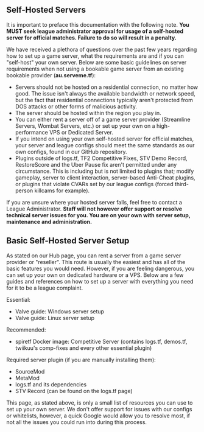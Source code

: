 ## Self-Hosted Servers
It is important to preface this documentation with the following note. **You MUST seek league administrator approval for usage of a self-hosted server for official matches. Failure to do so will result in a penalty.**

We have received a plethora of questions over the past few years regarding how to set up a game server, what the requirements are and if you can "self-host" your own server. Below are some basic guidelines on server requirements when not using a bookable game server from an existing bookable provider (**au.serveme.tf**):

* Servers should not be hosted on a residential connection, no matter how good. The issue isn't always the available bandwidth or network speed, but the fact that residential connections typically aren't protected from DOS attacks or other forms of malicious activity.
* The server should be hosted within the region you play in.
* You can either rent a server off of a game server provider (Streamline Servers, Wombat Servers, etc.) or set up your own on a high-performance VPS or Dedicated Server.
* If you intend on using your own self-hosted server for official matches, your server and league configs should meet the same standards as our own configs, found in our GitHub repository.
* Plugins outside of logs.tf, TF2 Competitive Fixes, STV Demo Record, RestoreScore and the Uber Pause fix aren't permitted under any circumstance. This is including but is not limited to plugins that; modify gameplay, server to client interaction, server-based Anti-Cheat plugins, or plugins that violate CVARs set by our league configs (forced third-person killcams for example).

If you are unsure where your hosted server falls, feel free to contact a League Administrator.
**Staff will not however offer support or resolve technical server issues for you. You are on your own with server setup, maintenance and administration.**

## Basic Self-Hosted Server Setup
As stated on our Hub page, you can rent a server from a game server provider or "reseller". This route is usually the easiest and has all of the basic features you would need. However, if you are feeling dangerous, you can set up your own on dedicated hardware or a VPS. Below are a few guides and references on how to set up a server with everything you need for it to be a league complaint.

Essential:

* Valve guide: Windows server setup
* Valve guide: Linux server setup

Recommended:

* spiretf Docker image: Competitive Server (contains logs.tf, demos.tf, twiikuu's comp-fixes and every other essential plugin)

Required server plugin (if you are manually installing them):

* SourceMod
* MetaMod
* logs.tf and its dependencies
* STV Record (can be found on the logs.tf page)

This page, as stated above, is only a small list of resources you can use to set up your own server. We don't offer support for issues with our configs or whitelists, however, a quick Google would allow you to resolve most, if not all the issues you could run into during this process.
